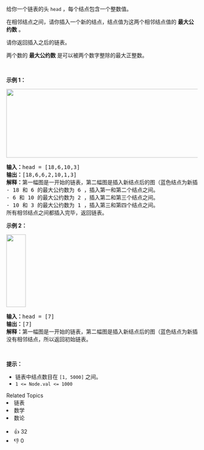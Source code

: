 <p>给你一个链表的头&nbsp;<code>head</code>&nbsp;，每个结点包含一个整数值。</p>

<p>在相邻结点之间，请你插入一个新的结点，结点值为这两个相邻结点值的 <strong>最大公约数</strong>&nbsp;。</p>

<p>请你返回插入之后的链表。</p>

<p>两个数的 <strong>最大公约数</strong>&nbsp;是可以被两个数字整除的最大正整数。</p>

<p>&nbsp;</p>

<p><strong>示例 1：</strong></p>

<p><img alt="" src="https://assets.leetcode.com/uploads/2023/07/18/ex1_copy.png" style="width: 641px; height: 181px;" /></p>

<pre><b>输入：</b>head = [18,6,10,3]
<b>输出：</b>[18,6,6,2,10,1,3]
<b>解释：</b>第一幅图是一开始的链表，第二幅图是插入新结点后的图（蓝色结点为新插入结点）。
- 18 和 6 的最大公约数为 6 ，插入第一和第二个结点之间。
- 6 和 10 的最大公约数为 2 ，插入第二和第三个结点之间。
- 10 和 3 的最大公约数为 1 ，插入第三和第四个结点之间。
所有相邻结点之间都插入完毕，返回链表。
</pre>

<p><strong>示例 2：</strong></p>

<p><img alt="" src="https://assets.leetcode.com/uploads/2023/07/18/ex2_copy1.png" style="width: 51px; height: 191px;" /></p>

<pre><b>输入：</b>head = [7]
<strong>输出：</strong>[7]
<b>解释：</b>第一幅图是一开始的链表，第二幅图是插入新结点后的图（蓝色结点为新插入结点）。
没有相邻结点，所以返回初始链表。
</pre>

<p>&nbsp;</p>

<p><strong>提示：</strong></p>

<ul> 
 <li>链表中结点数目在&nbsp;<code>[1, 5000]</code> 之间。</li> 
 <li><code>1 &lt;= Node.val &lt;= 1000</code></li> 
</ul>

<div><div>Related Topics</div><div><li>链表</li><li>数学</li><li>数论</li></div></div><br><div><li>👍 32</li><li>👎 0</li></div>